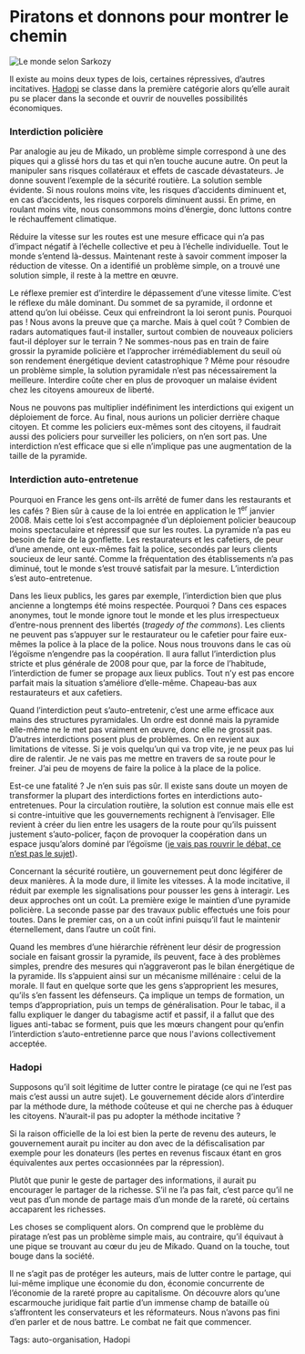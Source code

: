 # Piratons et donnons pour montrer le chemin



![Le monde selon Sarkozy](http://blog.tcrouzet.comhttps://tcrouzet.com/images_tc/2009/09/hadopi2.jpg)

Il existe au moins deux types de lois, certaines répressives, d’autres incitatives. [Hadopi](http://blog.tcrouzet.com) se classe dans la première catégorie alors qu’elle aurait pu se placer dans la seconde et ouvrir de nouvelles possibilités économiques.<span id="more-9979"></span>

### Interdiction policière

Par analogie au jeu de Mikado, un problème simple correspond à une des piques qui a glissé hors du tas et qui n’en touche aucune autre. On peut la manipuler sans risques collatéraux et effets de cascade dévastateurs. Je donne souvent l’exemple de la sécurité routière. La solution semble évidente. Si nous roulons moins vite, les risques d’accidents diminuent et, en cas d’accidents, les risques corporels diminuent aussi. En prime, en roulant moins vite, nous consommons moins d’énergie, donc luttons contre le réchauffement climatique.

Réduire la vitesse sur les routes est une mesure efficace qui n’a pas d’impact négatif à l’échelle collective et peu à l’échelle individuelle. Tout le monde s’entend là-dessus. Maintenant reste à savoir comment imposer la réduction de vitesse. On a identifié un problème simple, on a trouvé une solution simple, il reste à la mettre en œuvre.

Le réflexe premier est d’interdire le dépassement d’une vitesse limite. C’est le réflexe du mâle dominant. Du sommet de sa pyramide, il ordonne et attend qu’on lui obéisse. Ceux qui enfreindront la loi seront punis. Pourquoi pas ! Nous avons la preuve que ça marche. Mais à quel coût ? Combien de radars automatiques faut-il installer, surtout combien de nouveaux policiers faut-il déployer sur le terrain ? Ne sommes-nous pas en train de faire grossir la pyramide policière et l’approcher irrémédiablement du seuil où son rendement énergétique devient catastrophique ? Même pour résoudre un problème simple, la solution pyramidale n’est pas nécessairement la meilleure. Interdire coûte cher en plus de provoquer un malaise évident chez les citoyens amoureux de liberté.

Nous ne pouvons pas multiplier indéfiniment les interdictions qui exigent un déploiement de force. Au final, nous aurions un policier derrière chaque citoyen. Et comme les policiers eux-mêmes sont des citoyens, il faudrait aussi des policiers pour surveiller les policiers, on n’en sort pas. Une interdiction n’est efficace que si elle n’implique pas une augmentation de la taille de la pyramide.

### Interdiction auto-entretenue

Pourquoi en France les gens ont-ils arrêté de fumer dans les restaurants et les cafés ? Bien sûr à cause de la loi entrée en application le 1<sup>er</sup> janvier 2008. Mais cette loi s’est accompagnée d’un déploiement policier beaucoup moins spectaculaire et répressif que sur les routes. La pyramide n’a pas eu besoin de faire de la gonflette. Les restaurateurs et les cafetiers, de peur d’une amende, ont eux-mêmes fait la police, secondés par leurs clients soucieux de leur santé. Comme la fréquentation des établissements n’a pas diminué, tout le monde s’est trouvé satisfait par la mesure. L’interdiction s’est auto-entretenue.

Dans les lieux publics, les gares par exemple, l’interdiction bien que plus ancienne a longtemps été moins respectée. Pourquoi ? Dans ces espaces anonymes, tout le monde ignore tout le monde et les plus irrespectueux d’entre-nous prennent des libertés (*tragedy of the commons*). Les clients ne peuvent pas s’appuyer sur le restaurateur ou le cafetier pour faire eux-mêmes la police à la place de la police. Nous nous trouvons dans le cas où l’égoïsme n’engendre pas la coopération. Il aura fallut l’interdiction plus stricte et plus générale de 2008 pour que, par la force de l’habitude, l’interdiction de fumer se propage aux lieux publics. Tout n’y est pas encore parfait mais la situation s’améliore d’elle-même. Chapeau-bas aux restaurateurs et aux cafetiers.

Quand l’interdiction peut s’auto-entretenir, c’est une arme efficace aux mains des structures pyramidales. Un ordre est donné mais la pyramide elle-même ne le met pas vraiment en œuvre, donc elle ne grossit pas. D’autres interdictions posent plus de problèmes. On en revient aux limitations de vitesse. Si je vois quelqu’un qui va trop vite, je ne peux pas lui dire de ralentir. Je ne vais pas me mettre en travers de sa route pour le freiner. J’ai peu de moyens de faire la police à la place de la police.

Est-ce une fatalité ? Je n’en suis pas sûr. Il existe sans doute un moyen de transformer la plupart des interdictions fortes en interdictions auto-entretenues. Pour la circulation routière, la solution est connue mais elle est si contre-intuitive que les gouvernements rechignent à l’envisager. Elle revient à créer du lien entre les usagers de la route pour qu’ils puissent justement s’auto-policer, façon de provoquer la coopération dans un espace jusqu’alors dominé par l’égoïsme ([je vais pas rouvrir le débat, ce n’est pas le sujet](http://blog.tcrouzet.com/2008/06/22/rever-de-routes-plus-securisees/)).

Concernant la sécurité routière, un gouvernement peut donc légiférer de deux manières. À la mode dure, il limite les vitesses. À la mode incitative, il réduit par exemple les signalisations pour pousser les gens à interagir. Les deux approches ont un coût. La première exige le maintien d’une pyramide policière. La seconde passe par des travaux public effectués une fois pour toutes. Dans le premier cas, on a un coût infini puisqu’il faut le maintenir éternellement, dans l’autre un coût fini.

Quand les membres d’une hiérarchie réfrènent leur désir de progression sociale en faisant grossir la pyramide, ils peuvent, face à des problèmes simples, prendre des mesures qui n’aggraveront pas le bilan énergétique de la pyramide. Ils s’appuient ainsi sur un mécanisme millénaire : celui de la morale. Il faut en quelque sorte que les gens s’approprient les mesures, qu’ils s’en fassent les défenseurs. Ça implique un temps de formation, un temps d’appropriation, puis un temps de généralisation. Pour le tabac, il a fallu expliquer le danger du tabagisme actif et passif, il a fallut que des ligues anti-tabac se forment, puis que les mœurs changent pour qu’enfin l’interdiction s’auto-entretienne parce que nous l'avions collectivement acceptée.

### Hadopi

Supposons qu’il soit légitime de lutter contre le piratage (ce qui ne l’est pas mais c’est aussi un autre sujet). Le gouvernement décide alors d’interdire par la méthode dure, la méthode coûteuse et qui ne cherche pas à éduquer les citoyens. N’aurait-il pas pu adopter la méthode incitative ?

Si la raison officielle de la loi est bien la perte de revenu des auteurs, le gouvernement aurait pu inciter au don avec de la défiscalisation par exemple pour les donateurs (les pertes en revenus fiscaux étant en gros équivalentes aux pertes occasionnées par la répression).

Plutôt que punir le geste de partager des informations, il aurait pu encourager le partager de la richesse. S’il ne l’a pas fait, c’est parce qu’il ne veut pas d’un monde de partage mais d’un monde de la rareté, où certains accaparent les richesses.

Les choses se compliquent alors. On comprend que le problème du piratage n’est pas un problème simple mais, au contraire, qu’il équivaut à une pique se trouvant au cœur du jeu de Mikado. Quand on la touche, tout bouge dans la société.

Il ne s’agit pas de protéger les auteurs, mais de lutter contre le partage, qui lui-même implique une économie du don, économie concurrente de l’économie de la rareté propre au capitalisme. On découvre alors qu’une escarmouche juridique fait partie d’un immense champ de bataille où s’affrontent les conservateurs et les réformateurs. Nous n’avons pas fini d’en parler et de nous battre. Le combat ne fait que commencer.

Tags: auto-organisation, Hadopi